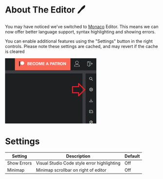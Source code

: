 # About The Editor 🖊️

You may have noticed we've switched to [Monaco](https://microsoft.github.io/monaco-editor/) Editor. 
This means we can now offer better language support, syntax highlighting and showing errors. 

You can enable additional features using the "Settings" button in the right controls. Please note these settings are cached, and may revert if the cache is cleared


<img src="https://github.com/OliBlade/3Cols/blob/master/DocImages/SettingsButton.png?raw=true" 
alt="Settings Button Image" width="300" />

# Settings 

| Setting | Description | Default |
| ----------- | ----------- | ----------- |
| Show Errors | Visual Studio Code style error highlighting | Off |
| Minimap | Minimap scrollbar on right of editor | Off |
